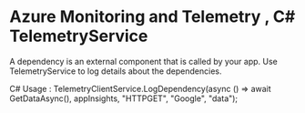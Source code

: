 # Azure Monitoring and Telemetry  , C# TelemetryService

A dependency is an external component that is called by your app. Use TelemetryService to log details about the dependencies.

C# Usage :
TelemetryClientService.LogDependency(async () => await GetDataAsync(), appInsights, "HTTPGET", "Google", "data");



